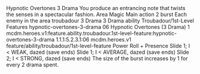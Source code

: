 <ability>
  <name>Hypnotic Overtones</name>
  <cost>3 Drama</cost>
  <flavor>You produce an entrancing note that twists the senses in a spectacular fashion.</flavor>
  <keywords>
    <keyword>Area</keyword>
    <keyword>Magic</keyword>
  </keywords>
  <type>Main action</type>
  <distance>2 burst</distance>
  <target>Each enemy in the area</target>
  <metadata>
    <class>troubadour</class>
    <cost>3 Drama</cost>
    <cost_amount>3</cost_amount>
    <cost_resource>Drama</cost_resource>
    <feature_type>ability</feature_type>
    <file_dpath>Troubadour/1st-Level Features</file_dpath>
    <item_id>hypnotic-overtones-3-drama</item_id>
    <item_index>06</item_index>
    <item_name>Hypnotic Overtones (3 Drama)</item_name>
    <level>1</level>
    <scc>mcdm.heroes.v1:feature.ability.troubadour.1st-level-feature:hypnotic-overtones-3-drama</scc>
    <scdc>1.1.1:5.2.3.1:06</scdc>
    <source>mcdm.heroes.v1</source>
    <type>feature/ability/troubadour/1st-level-feature</type>
  </metadata>
  <effects>
    <effect type="roll">
      <roll>Power Roll + Presence</roll>
      <t1>Slide 1; I &lt; WEAK, dazed (save ends)</t1>
      <t2>Slide 1; I &lt; AVERAGE, dazed (save ends)</t2>
      <t3>Slide 2; I &lt; STRONG, dazed (save ends)</t3>
    </effect>
    <effect type="mundane" cost="Spend 2+ Drama">The size of the burst increases by 1 for every 2 drama spent.</effect>
  </effects>
</ability>

